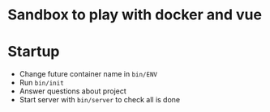 Sandbox to play with docker and vue
=================

# Startup

* Change future container name in `bin/ENV`
* Run `bin/init`
* Answer questions about project
* Start server with `bin/server` to check all is done